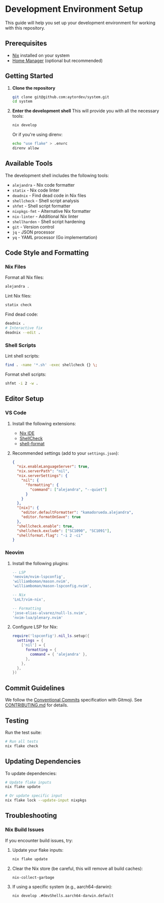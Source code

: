 # Development Environment Setup

This guide will help you set up your development environment for working with this repository.

## Prerequisites

- [Nix](https://nixos.org/download.html) installed on your system
- [Home Manager](https://nix-community.github.io/home-manager/) (optional but recommended)

## Getting Started

1. **Clone the repository**
   ```bash
   git clone git@github.com:aytordev/system.git
   cd system
   ```

2. **Enter the development shell**
   This will provide you with all the necessary tools:
   ```bash
   nix develop
   ```
   Or if you're using direnv:
   ```bash
   echo "use flake" > .envrc
   direnv allow
   ```

## Available Tools

The development shell includes the following tools:

- `alejandra` - Nix code formatter
- `statix` - Nix code linter
- `deadnix` - Find dead code in Nix files
- `shellcheck` - Shell script analysis
- `shfmt` - Shell script formatter
- `nixpkgs-fmt` - Alternative Nix formatter
- `nix-linter` - Additional Nix linter
- `shellharden` - Shell script hardening
- `git` - Version control
- `jq` - JSON processor
- `yq` - YAML processor (Go implementation)

## Code Style and Formatting

### Nix Files

Format all Nix files:
```bash
alejandra .
```

Lint Nix files:
```bash
statix check
```

Find dead code:
```bash
deadnix .
# Interactive fix
deadnix --edit .
```

### Shell Scripts

Lint shell scripts:
```bash
find . -name '*.sh' -exec shellcheck {} \;
```

Format shell scripts:
```bash
shfmt -i 2 -w .
```

## Editor Setup

### VS Code

1. Install the following extensions:
   - [Nix IDE](https://marketplace.visualstudio.com/items?itemName=jnoortheen.nix-ide)
   - [ShellCheck](https://marketplace.visualstudio.com/items?itemName=timonwong.shellcheck)
   - [shell-format](https://marketplace.visualstudio.com/items?itemName=foxundermoon.shell-format)

2. Recommended settings (add to your `settings.json`):
   ```json
   {
     "nix.enableLanguageServer": true,
     "nix.serverPath": "nil",
     "nix.serverSettings": {
       "nil": {
         "formatting": {
           "command": ["alejandra", "--quiet"]
         }
       }
     },
     "[nix]": {
       "editor.defaultFormatter": "kamadorueda.alejandra",
       "editor.formatOnSave": true
     },
     "shellcheck.enable": true,
     "shellcheck.exclude": ["SC1090", "SC1091"],
     "shellformat.flag": "-i 2 -ci"
   }
   ```

### Neovim

1. Install the following plugins:
   ```lua
   -- LSP
   'neovim/nvim-lspconfig',
   'williamboman/mason.nvim',
   'williamboman/mason-lspconfig.nvim',
   
   -- Nix
   'LnL7/vim-nix',
   
   -- Formatting
   'jose-elias-alvarez/null-ls.nvim',
   'nvim-lua/plenary.nvim'
   ```

2. Configure LSP for Nix:
   ```lua
   require('lspconfig').nil_ls.setup({
     settings = {
       ['nil'] = {
         formatting = {
           command = { 'alejandra' },
         },
       },
     },
   })
   ```

## Commit Guidelines

We follow the [Conventional Commits](https://www.conventionalcommits.org/) specification with Gitmoji. See [CONTRIBUTING.md](CONTRIBUTING.md) for details.

## Testing

Run the test suite:

```bash
# Run all tests
nix flake check
```

## Updating Dependencies

To update dependencies:

```bash
# Update flake inputs
nix flake update

# Or update specific input
nix flake lock --update-input nixpkgs
```

## Troubleshooting

### Nix Build Issues

If you encounter build issues, try:

1. Update your flake inputs:
   ```bash
   nix flake update
   ```

2. Clear the Nix store (be careful, this will remove all build caches):
   ```bash
   nix-collect-garbage
   ```

3. If using a specific system (e.g., aarch64-darwin):
   ```bash
   nix develop .#devShells.aarch64-darwin.default
   ```
